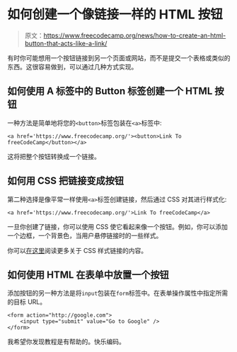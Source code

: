 # 如何创建一个像链接一样的 HTML 按钮

> 原文：<https://www.freecodecamp.org/news/how-to-create-an-html-button-that-acts-like-a-link/>

有时你可能想用一个按钮链接到另一个页面或网站，而不是提交一个表格或类似的东西。这很容易做到，可以通过几种方式实现。

## 如何使用 A 标签中的 Button 标签创建一个 HTML 按钮

一种方法是简单地将您的`<button>`标签包装在`<a>`标签中:

```
<a href='https://www.freecodecamp.org/'><button>Link To freeCodeCamp</button></a>
```

这将把整个按钮转换成一个链接。

## 如何用 CSS 把链接变成按钮

第二种选择是像平常一样使用`<a>`标签创建链接，然后通过 CSS 对其进行样式化:

```
<a href='https://www.freecodecamp.org/'>Link To freeCodeCamp</a>
```

一旦你创建了链接，你可以使用 CSS 使它看起来像一个按钮。例如，你可以添加一个边框，一个背景色，当用户悬停链接时的一些样式。

你可以[在这里](https://www.freecodecamp.org/news/a-quick-guide-to-styling-buttons-using-css-f64d4f96337f/)阅读更多关于 CSS 样式链接的内容。

## 如何使用 HTML 在表单中放置一个按钮

添加按钮的另一种方法是将`input`包装在`form`标签中。在表单操作属性中指定所需的目标 URL。

```
<form action="http://google.com">
    <input type="submit" value="Go to Google" />
</form>
```

我希望你发现教程是有帮助的。快乐编码。